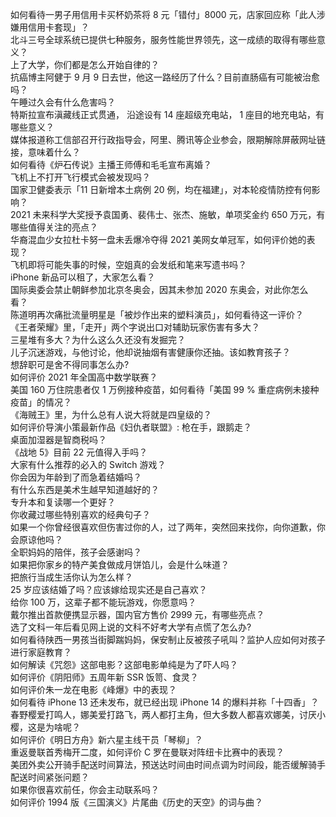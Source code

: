 如何看待一男子用信用卡买杯奶茶将 8 元「错付」8000 元，店家回应称「此人涉嫌用信用卡套现」？  
北斗三号全球系统已提供七种服务，服务性能世界领先，这一成绩的取得有哪些意义？  
上了大学，你们都是怎么开始自律的？  
抗癌博主阿健于 9 月 9 日去世，他这一路经历了什么？目前直肠癌有可能被治愈吗？  
午睡过久会有什么危害吗？  
特斯拉宣布滇藏线正式贯通， 沿途设有 14 座超级充电站， 1 座目的地充电站，有哪些意义？  
媒体报道称工信部召开行政指导会，阿里、腾讯等企业参会，限期解除屏蔽网址链接，意味着什么？  
如何看待《炉石传说》主播王师傅和毛毛宣布离婚？  
飞机上不打开飞行模式会被发现吗？  
国家卫健委表示「11 日新增本土病例 20 例，均在福建」，对本轮疫情防控有何影响？  
2021 未来科学大奖授予袁国勇、裴伟士、张杰、施敏，单项奖金约 650 万元，有哪些值得关注的亮点？  
华裔混血少女拉杜卡努一盘未丢爆冷夺得 2021 美网女单冠军，如何评价她的表现？  
飞机即将可能失事的时候，空姐真的会发纸和笔来写遗书吗？  
iPhone 新品可以租了，大家怎么看？  
国际奥委会禁止朝鲜参加北京冬奥会，因其未参加 2020 东奥会，对此你怎么看？  
陈道明再次痛批流量明星是「被炒作出来的塑料演员」，如何看待这一评价？  
《王者荣耀》里，「走开」两个字说出口对辅助玩家伤害有多大？  
三星堆有多大？为什么这么久还没有发掘完？  
儿子沉迷游戏，与他讨论，他却说抽烟有害健康你还抽。该如教育孩子？  
想辞职可是舍不得同事怎么办?  
如何评价 2021 年全国高中数学联赛？  
美国 160 万住院患者仅 1 万例接种疫苗，如何看待「美国 99 % 重症病例未接种疫苗」的情况？  
《海贼王》里，为什么总有人说大将就是四皇级的？  
如何评价导演小策最新作品《妇仇者联盟》: 枪在手，跟鹅走？  
桌面加湿器是智商税吗？  
《战地 5》目前 22 元值得入手吗？  
大家有什么推荐的必入的 Switch 游戏？  
你会因为年龄到了而急着结婚吗？  
有什么东西是美术生越早知道越好的？  
专升本和复读哪一个更好？  
你收藏过哪些特别喜欢的经典句子？  
如果一个你曾经很喜欢但伤害过你的人，过了两年，突然回来找你，向你道歉，你会原谅他吗？  
全职妈妈的陪伴，孩子会感谢吗？  
如果把你家乡的特产美食做成月饼馅儿，会是什么味道？  
把旅行当成生活你认为怎么样？  
25 岁应该结婚了吗？应该嫁给现实还是自己喜欢？  
给你 100 万，这辈子都不能玩游戏，你愿意吗？  
戴尔推出首款便携显示器，国内官方售价 2999 元，有哪些亮点？  
选了文科一年后看见网上说的文科不好考大学有点慌了怎么办?  
如何看待陕西一男孩当街脚踹妈妈，保安制止反被孩子吼叫？监护人应如何对孩子进行家庭教育？  
如何解读《咒怨》这部电影？这部电影单纯是为了吓人吗？  
如何评价《阴阳师》五周年新 SSR 饭笥、食灵？  
如何评价朱一龙在电影《峰爆》中的表现？  
如何看待 iPhone 13 还未发布，就已经出现 iPhone 14 的爆料并称「十四香」？  
春野樱爱打鸣人，娜美爱打路飞，两人都打主角，但大多数人都喜欢娜美，讨厌小樱，这是为啥呢？  
如何评价《明日方舟》新六星主线干员「琴柳」？  
重返曼联首秀梅开二度，如何评价 C 罗在曼联对阵纽卡比赛中的表现？  
美团外卖公开骑手配送时间算法，预送达时间由时间点调为时间段，能否缓解骑手配送时间紧张问题？  
如果你很喜欢前任，你会主动联系吗？  
如何评价 1994 版《三国演义》片尾曲《历史的天空》的词与曲？  
